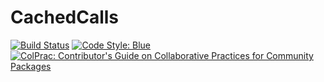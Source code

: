 # CachedCalls

[![Build Status](https://github.com/mzgubic/CachedCalls.jl/workflows/CI/badge.svg)](https://github.com/mzgubic/CachedCalls.jl/actions)
[![Code Style: Blue](https://img.shields.io/badge/code%20style-blue-4495d1.svg)](https://github.com/invenia/BlueStyle)
[![ColPrac: Contributor's Guide on Collaborative Practices for Community Packages](https://img.shields.io/badge/ColPrac-Contributor's%20Guide-blueviolet)](https://github.com/SciML/ColPrac)

